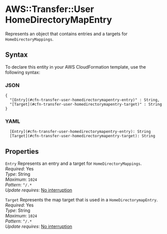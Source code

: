 # AWS::Transfer::User HomeDirectoryMapEntry<a name="aws-properties-transfer-user-homedirectorymapentry"></a>

Represents an object that contains entries and a targets for `HomeDirectoryMappings`\.

## Syntax<a name="aws-properties-transfer-user-homedirectorymapentry-syntax"></a>

To declare this entity in your AWS CloudFormation template, use the following syntax:

### JSON<a name="aws-properties-transfer-user-homedirectorymapentry-syntax.json"></a>

```
{
  "[Entry](#cfn-transfer-user-homedirectorymapentry-entry)" : String,
  "[Target](#cfn-transfer-user-homedirectorymapentry-target)" : String
}
```

### YAML<a name="aws-properties-transfer-user-homedirectorymapentry-syntax.yaml"></a>

```
  [Entry](#cfn-transfer-user-homedirectorymapentry-entry): String
  [Target](#cfn-transfer-user-homedirectorymapentry-target): String
```

## Properties<a name="aws-properties-transfer-user-homedirectorymapentry-properties"></a>

`Entry`  <a name="cfn-transfer-user-homedirectorymapentry-entry"></a>
Represents an entry and a target for `HomeDirectoryMappings`\.  
*Required*: Yes  
*Type*: String  
*Maximum*: `1024`  
*Pattern*: `^/.*`  
*Update requires*: [No interruption](https://docs.aws.amazon.com/AWSCloudFormation/latest/UserGuide/using-cfn-updating-stacks-update-behaviors.html#update-no-interrupt)

`Target`  <a name="cfn-transfer-user-homedirectorymapentry-target"></a>
Represents the map target that is used in a `HomeDirectorymapEntry`\.  
*Required*: Yes  
*Type*: String  
*Maximum*: `1024`  
*Pattern*: `^/.*`  
*Update requires*: [No interruption](https://docs.aws.amazon.com/AWSCloudFormation/latest/UserGuide/using-cfn-updating-stacks-update-behaviors.html#update-no-interrupt)